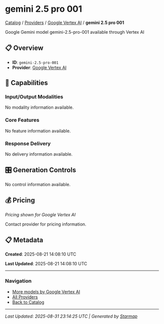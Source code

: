 # gemini 2.5 pro 001
  
[Catalog](../../../..) / [Providers](../../..) / [Google Vertex AI](../..) / **gemini 2.5 pro 001**


Google Gemini model gemini-2.5-pro-001 available through Vertex AI

  
  
## 📋 Overview
  
- **ID**: `gemini-2.5-pro-001`
- **Provider**: [Google Vertex AI](../)
  
## 🎯 Capabilities
  
### Input/Output Modalities
  
No modality information available.
  
### Core Features
  
No feature information available.
  
### Response Delivery
  
No delivery information available.
  
## 🎛️ Generation Controls
  
No control information available.
  
## 💰 Pricing
  
*Pricing shown for Google Vertex AI*
  
  
Contact provider for pricing information.
  
## 📋 Metadata
  
**Created**: 2025-08-21 14:08:10 UTC
  
**Last Updated**: 2025-08-21 14:08:10 UTC
  
  
---
  
  
### Navigation

- [More models by Google Vertex AI](../)
- [All Providers](../../../../providers)
- [Back to Catalog](../../../..)


---
_Last Updated: 2025-08-31 23:14:25 UTC | Generated by [Starmap](https://github.com/agentstation/starmap)_
